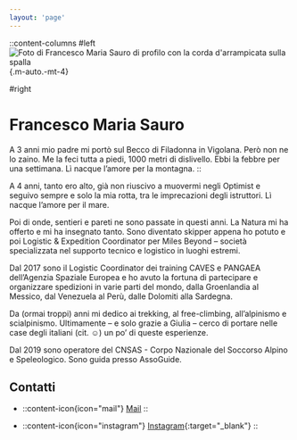 ```yaml
---
layout: 'page'
---
```




::content-columns
#left
![Foto di Francesco Maria Sauro di profilo con la corda d'arrampicata sulla spalla](/img/default/francesco.jpg){.m-auto.-mt-4}

#right

# Francesco Maria Sauro

A 3 anni mio padre mi portò sul Becco di Filadonna in Vigolana. Però non ne lo zaino. Me la feci tutta a piedi, 1000 metri di dislivello. Ebbi la febbre per una settimana. Lì nacque l’amore per la montagna.
::

A 4 anni, tanto ero alto, già non riuscivo a muovermi negli Optimist e seguivo sempre e solo la mia rotta, tra le imprecazioni degli istruttori. Lì nacque l’amore per il mare.

Poi di onde, sentieri e pareti ne sono passate in questi anni. La Natura mi ha offerto e mi ha insegnato tanto. Sono diventato skipper appena ho potuto e poi Logistic & Expedition Coordinator per Miles Beyond – società specializzata nel supporto tecnico e logistico in luoghi estremi.

Dal 2017 sono il Logistic Coordinator dei training CAVES e PANGAEA dell’Agenzia Spaziale Europea e ho avuto la fortuna di partecipare e organizzare spedizioni in varie parti del mondo, dalla Groenlandia al Messico, dal Venezuela al Perù, dalle Dolomiti alla Sardegna.

Da (ormai troppi) anni mi dedico ai trekking, al free-climbing, all’alpinismo e scialpinismo.
Ultimamente – e solo grazie a Giulia – cerco di portare nelle case degli italiani (cit. ☺) un po’ di queste esperienze.

Dal 2019 sono operatore del CNSAS - Corpo Nazionale del Soccorso Alpino e Speleologico.
Sono guida presso AssoGuide.


## Contatti

- ::content-icon{icon="mail"}
[Mail](mailto:francescomariasauro@gmail.com)
:: 

- ::content-icon{icon="instagram"}
[Instagram](https://www.instagram.com/francesco_sauro){:target="_blank"}
::